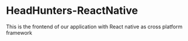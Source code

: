 # HeadHunters-ReactNative
This is the frontend of our application with React native as cross platform framework
